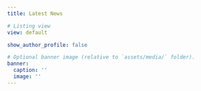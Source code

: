 ```yaml
---
title: Latest News

# Listing view
view: default

show_author_profile: false

# Optional banner image (relative to `assets/media/` folder).
banner:
  caption: ''
  image: ''
---
```

